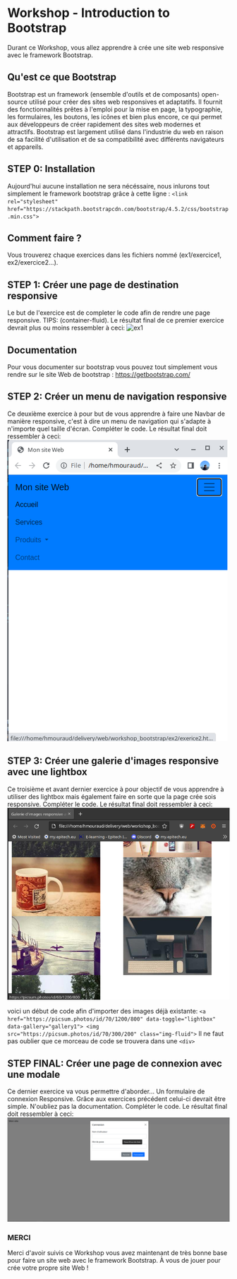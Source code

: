# **Workshop - Introduction to Bootstrap**

Durant ce Workshop, vous allez apprendre à crée une site web responsive avec le framework Bootstrap.

## **Qu'est ce que Bootstrap**

Bootstrap est un framework (ensemble d'outils et de composants) open-source utilisé pour créer des sites web responsives et adaptatifs.
Il fournit des fonctionnalités prêtes à l'emploi pour la mise en page, la typographie, les formulaires, les boutons, les icônes et bien plus encore, ce qui permet aux développeurs de créer rapidement des sites web modernes et attractifs.
Bootstrap est largement utilisé dans l'industrie du web en raison de sa facilité d'utilisation et de sa compatibilité avec différents navigateurs et appareils.

## **STEP 0: Installation**

Aujourd'hui aucune installation ne sera nécéssaire, nous inlurons tout simplement le framework bootstrap grâce à cette ligne :
`<link rel="stylesheet" href="https://stackpath.bootstrapcdn.com/bootstrap/4.5.2/css/bootstrap.min.css">`

## **Comment faire ?**
Vous trouverez chaque exercices dans les fichiers nommé (ex1/exercice1, ex2/exercice2...).

## **STEP 1: Créer une page de destination responsive**
Le but de l'exercice est de completer le code afin de rendre une page responsive. TIPS: (container-fluid).
Le résultat final de ce premier exercice devrait plus ou moins ressembler à ceci:
![ex1](ex1/x1screen.png)

## **Documentation**
Pour vous documenter sur bootstrap vous pouvez tout simplement vous rendre sur le site Web de bootstrap : https://getbootstrap.com/

## **STEP 2: Créer un menu de navigation responsive**
Ce deuxième exercice à pour but de vous apprendre à faire une Navbar de manière responsive, c'est à dire un menu de navigation qui s'adapte à n'importe quel taille d'écran. Compléter le code. Le résultat final doit ressembler à ceci:
![ex2](ex2/ex2screen.png)

## **STEP 3: Créer une galerie d'images responsive avec une lightbox**
Ce troisième et avant dernier exercice à pour objectif de vous apprendre à utiliser des lightbox mais également faire en sorte que la page crée sois responsive.
Compléter le code. Le résultat final doit ressembler à ceci:
![ex3](ex3/ex3screen.png)

voici un début de code afin d'importer des images déjà existante:
`<a href="https://picsum.photos/id/70/1200/800" data-toggle="lightbox" data-gallery="gallery1"> <img src="https://picsum.photos/id/70/300/200" class="img-fluid">`
Il ne faut pas oublier que ce morceau de code se trouvera dans une `<div>`

## **STEP FINAL:  Créer une page de connexion avec une modale**
Ce dernier exercice va vous permettre d'aborder... Un formulaire de connexion Responsive. Grâce aux exercices précédent celui-ci devrait être simple. N'oubliez pas la documentation. Compléter le code. Le résultat final doit ressembler à ceci:
![ex4](ex4/ex4screen.png)

### **MERCI**
Merci d'avoir suivis ce Workshop vous avez maintenant de très bonne base pour faire un site web avec le framework Bootstrap. À vous de jouer pour crée votre propre site Web !